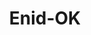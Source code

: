---
title: Enid-OK
slug: enid-ok
f_state:
- cms/state/oklahoma.md
f_locations:
- cms/payday-loan/cashland-9339.md
- cms/payday-loan/cashland-9340.md
- cms/payday-loan/cashland-holding-llc-9404.md
- cms/payday-loan/check-go-9896.md
- cms/payday-loan/check-first-11354.md
- cms/payday-loan/check-into-cash-12354.md
- cms/payday-loan/check-into-cash-inc-13104.md
- cms/payday-loan/check-into-cash-of-oklahoma-13585.md
- cms/payday-loan/national-quik-cash-22866.md
updated-on: '2024-05-30T13:41:28.615Z'
created-on: '2024-05-30T13:41:28.615Z'
published-on: '2024-05-30T13:54:32.469Z'
f_city: Enid
layout: '[city].html'
tags: city
---